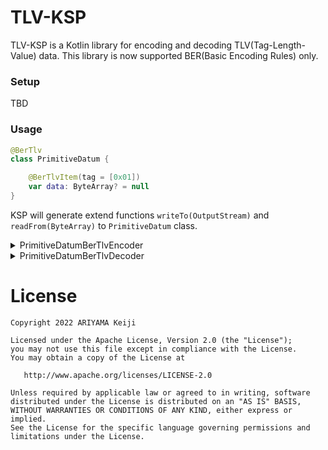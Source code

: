 TLV-KSP
========

TLV-KSP is a Kotlin library for encoding and decoding TLV(Tag-Length-Value) data.
This library is now supported BER(Basic Encoding Rules) only.

### Setup
TBD

### Usage

```kotlin
@BerTlv
class PrimitiveDatum {

    @BerTlvItem(tag = [0x01])
    var data: ByteArray? = null
}
```

KSP will generate extend functions `writeTo(OutputStream)` and `readFrom(ByteArray)` to `PrimitiveDatum` class.

<details>
<summary>PrimitiveDatumBerTlvEncoder</summary>

fun PrimitiveDatum.writeTo(outputStream: OutputStream) {
data?.also {
BerTlvEncoder.writeTo(byteArrayOf(0x01.toByte()), it, outputStream)
}

}
</details>

<details>
<summary>PrimitiveDatumBerTlvDecoder</summary>

fun PrimitiveDatum.readFrom(data: ByteArray) {

    BerTlvDecoder.readFrom(ByteArrayInputStream(data),
        object : BerTlvDecoder.Companion.Callback {
            override fun onLargeItemDetected(
                tag: ByteArray,
                length: BigInteger,
                inputStream: InputStream
            ) {
                throw StreamCorruptedException("tag length is too large.")
            }

            override fun onItemDetected(tag: ByteArray, data: ByteArray) {
                if (false) {
                    // Do nothing
                } else if (byteArrayOf(0x01.toByte()).contentEquals(tag)) {
                    this@readFrom.data = data
                } else {
                    // Do nothing
                }
            }


        }
    )
}
</details>

License
========

```
Copyright 2022 ARIYAMA Keiji

Licensed under the Apache License, Version 2.0 (the "License");
you may not use this file except in compliance with the License.
You may obtain a copy of the License at

   http://www.apache.org/licenses/LICENSE-2.0

Unless required by applicable law or agreed to in writing, software
distributed under the License is distributed on an "AS IS" BASIS,
WITHOUT WARRANTIES OR CONDITIONS OF ANY KIND, either express or implied.
See the License for the specific language governing permissions and
limitations under the License.
```
